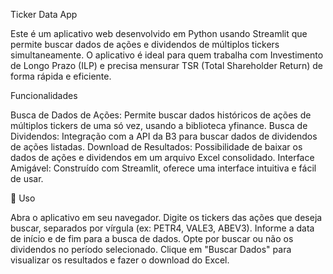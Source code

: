  Ticker Data App
 
Este é um aplicativo web desenvolvido em Python usando Streamlit que permite buscar dados de ações e dividendos de múltiplos tickers simultaneamente. O aplicativo é ideal para quem trabalha com Investimento de Longo Prazo (ILP) e precisa mensurar TSR (Total Shareholder Return) de forma rápida e eficiente.

Funcionalidades

Busca de Dados de Ações: Permite buscar dados históricos de ações de múltiplos tickers de uma só vez, usando a biblioteca yfinance.
Busca de Dividendos: Integração com a API da B3 para buscar dados de dividendos de ações listadas.
Download de Resultados: Possibilidade de baixar os dados de ações e dividendos em um arquivo Excel consolidado.
Interface Amigável: Construído com Streamlit, oferece uma interface intuitiva e fácil de usar.

📄 Uso

Abra o aplicativo em seu navegador.
Digite os tickers das ações que deseja buscar, separados por vírgula (ex: PETR4, VALE3, ABEV3).
Informe a data de início e de fim para a busca de dados.
Opte por buscar ou não os dividendos no período selecionado.
Clique em "Buscar Dados" para visualizar os resultados e fazer o download do Excel.
